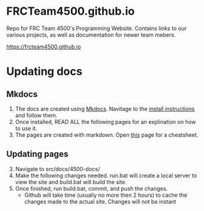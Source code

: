 # FRCTeam4500.github.io
Repo for FRC Team 4500's Programming Website. Contains links to our various projects, as well as documentation for newer team mebers.

https://frcteam4500.github.io

# Updating docs

## Mkdocs
1. The docs are created using [Mkdocs](https://www.mkdocs.org/). Navitage to the [install instructions](https://www.mkdocs.org/#installation) and follow them.
2. Once installed, READ ALL the following pages for an explination on how to use it.
3. The pages are created with markdown. Open [this](https://github.com/adam-p/markdown-here/wiki/Markdown-Cheatsheet) page for a cheatsheet.

## Updating pages
3. Navigate to src/docs/4500-docs/
4. Make the following changes needed. run.bat will create a local server to view the site and build.bat will build the site.
5. Once finished, run build.bat, commit, and push the changes.
    * Github will take time (usually no more then 2 hours) to cache the changes made to the actual site. Changes will not be instant

